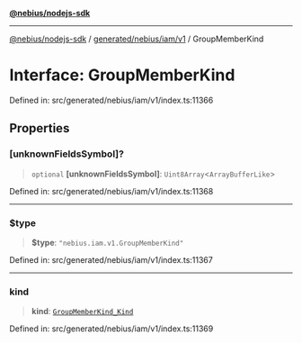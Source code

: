 [**@nebius/nodejs-sdk**](../../../../../README.md)

***

[@nebius/nodejs-sdk](../../../../../README.md) / [generated/nebius/iam/v1](../README.md) / GroupMemberKind

# Interface: GroupMemberKind

Defined in: src/generated/nebius/iam/v1/index.ts:11366

## Properties

### \[unknownFieldsSymbol\]?

> `optional` **\[unknownFieldsSymbol\]**: `Uint8Array`\<`ArrayBufferLike`\>

Defined in: src/generated/nebius/iam/v1/index.ts:11368

***

### $type

> **$type**: `"nebius.iam.v1.GroupMemberKind"`

Defined in: src/generated/nebius/iam/v1/index.ts:11367

***

### kind

> **kind**: [`GroupMemberKind_Kind`](../type-aliases/GroupMemberKind_Kind.md)

Defined in: src/generated/nebius/iam/v1/index.ts:11369
